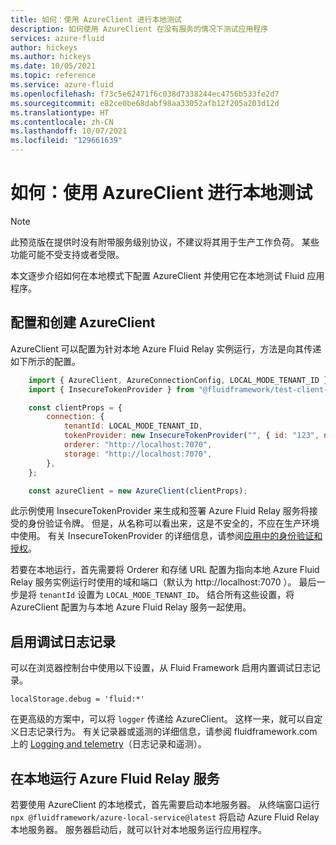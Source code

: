 ```yaml
---
title: 如何：使用 AzureClient 进行本地测试
description: 如何使用 AzureClient 在没有服务的情况下测试应用程序
services: azure-fluid
author: hickeys
ms.author: hickeys
ms.date: 10/05/2021
ms.topic: reference
ms.service: azure-fluid
ms.openlocfilehash: f73c5e62471f6c038d7338244ec4756b533fe2d7
ms.sourcegitcommit: e82ce0be68dabf98aa33052afb12f205a203d12d
ms.translationtype: HT
ms.contentlocale: zh-CN
ms.lasthandoff: 10/07/2021
ms.locfileid: "129661639"
---
```

# <a name="how-to-use-azureclient-for-local-testing"></a>如何：使用 AzureClient 进行本地测试

> [!NOTE]
> 此预览版在提供时没有附带服务级别协议，不建议将其用于生产工作负荷。 某些功能可能不受支持或者受限。

本文逐步介绍如何在本地模式下配置 AzureClient 并使用它在本地测试 Fluid 应用程序。

## <a name="configure-and-create-an-azureclient"></a>配置和创建 AzureClient

AzureClient 可以配置为针对本地 Azure Fluid Relay 实例运行，方法是向其传递如下所示的配置。

```js
    import { AzureClient, AzureConnectionConfig, LOCAL_MODE_TENANT_ID } from "@fluidframework/azure-client";
    import { InsecureTokenProvider } from "@fluidframework/test-client-utils";

    const clientProps = {
        connection: {
            tenantId: LOCAL_MODE_TENANT_ID,
            tokenProvider: new InsecureTokenProvider("", { id: "123", name: "Test User" }),
            orderer: "http://localhost:7070",
            storage: "http://localhost:7070",
        },
    };

    const azureClient = new AzureClient(clientProps);
```

此示例使用 InsecureTokenProvider 来生成和签署 Azure Fluid Relay 服务将接受的身份验证令牌。 但是，从名称可以看出来，这是不安全的，不应在生产环境中使用。 有关 InsecureTokenProvider 的详细信息，请参阅[应用中的身份验证和授权](https://fluidframework.com/docs/build/auth/#the-token-provider)。

若要在本地运行，首先需要将 Orderer 和存储 URL 配置为指向本地 Azure Fluid Relay 服务实例运行时使用的域和端口（默认为 http://localhost:7070 ）。 最后一步是将 `tenantId` 设置为 `LOCAL_MODE_TENANT_ID`。 结合所有这些设置，将 AzureClient 配置为与本地 Azure Fluid Relay 服务一起使用。  

## <a name="enabling-debug-logging"></a>启用调试日志记录

可以在浏览器控制台中使用以下设置，从 Fluid Framework 启用内置调试日志记录。

`localStorage.debug = 'fluid:*'`

在更高级的方案中，可以将 `logger` 传递给 AzureClient。 这样一来，就可以自定义日志记录行为。 有关记录器或遥测的详细信息，请参阅 fluidframework.com 上的 [Logging and telemetry](https://fluidframework.com/docs/testing/telemetry/)（日志记录和遥测）。 

## <a name="running-azure-fluid-relay-service-locally"></a>在本地运行 Azure Fluid Relay 服务

若要使用 AzureClient 的本地模式，首先需要启动本地服务器。 从终端窗口运行 `npx @fluidframework/azure-local-service@latest` 将启动 Azure Fluid Relay 本地服务器。 服务器启动后，就可以针对本地服务运行应用程序。
